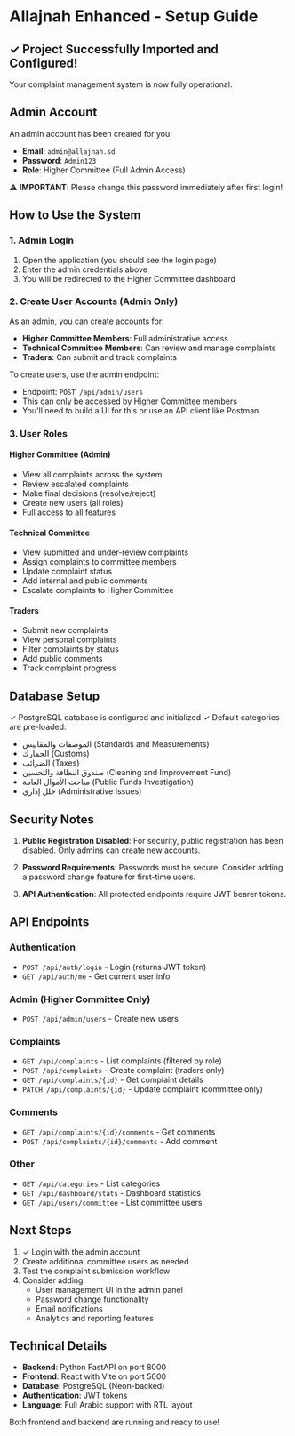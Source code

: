 # Allajnah Enhanced - Setup Guide

## ✓ Project Successfully Imported and Configured!

Your complaint management system is now fully operational.

## Admin Account

An admin account has been created for you:

- **Email**: `admin@allajnah.sd`
- **Password**: `Admin123`
- **Role**: Higher Committee (Full Admin Access)

⚠️ **IMPORTANT**: Please change this password immediately after first login!

## How to Use the System

### 1. Admin Login
1. Open the application (you should see the login page)
2. Enter the admin credentials above
3. You will be redirected to the Higher Committee dashboard

### 2. Create User Accounts (Admin Only)
As an admin, you can create accounts for:
- **Higher Committee Members**: Full administrative access
- **Technical Committee Members**: Can review and manage complaints
- **Traders**: Can submit and track complaints

To create users, use the admin endpoint:
- Endpoint: `POST /api/admin/users`
- This can only be accessed by Higher Committee members
- You'll need to build a UI for this or use an API client like Postman

### 3. User Roles

#### Higher Committee (Admin)
- View all complaints across the system
- Review escalated complaints
- Make final decisions (resolve/reject)
- Create new users (all roles)
- Full access to all features

#### Technical Committee
- View submitted and under-review complaints
- Assign complaints to committee members
- Update complaint status
- Add internal and public comments
- Escalate complaints to Higher Committee

#### Traders
- Submit new complaints
- View personal complaints
- Filter complaints by status
- Add public comments
- Track complaint progress

## Database Setup

✓ PostgreSQL database is configured and initialized
✓ Default categories are pre-loaded:
  - الموصفات والمقاييس (Standards and Measurements)
  - الجمارك (Customs)
  - الضرائب (Taxes)
  - صندوق النظافة والتحسين (Cleaning and Improvement Fund)
  - مباحث الأموال العامة (Public Funds Investigation)
  - خلل إداري (Administrative Issues)

## Security Notes

1. **Public Registration Disabled**: For security, public registration has been disabled. Only admins can create new accounts.

2. **Password Requirements**: Passwords must be secure. Consider adding a password change feature for first-time users.

3. **API Authentication**: All protected endpoints require JWT bearer tokens.

## API Endpoints

### Authentication
- `POST /api/auth/login` - Login (returns JWT token)
- `GET /api/auth/me` - Get current user info

### Admin (Higher Committee Only)
- `POST /api/admin/users` - Create new users

### Complaints
- `GET /api/complaints` - List complaints (filtered by role)
- `POST /api/complaints` - Create complaint (traders only)
- `GET /api/complaints/{id}` - Get complaint details
- `PATCH /api/complaints/{id}` - Update complaint (committee only)

### Comments
- `GET /api/complaints/{id}/comments` - Get comments
- `POST /api/complaints/{id}/comments` - Add comment

### Other
- `GET /api/categories` - List categories
- `GET /api/dashboard/stats` - Dashboard statistics
- `GET /api/users/committee` - List committee users

## Next Steps

1. ✓ Login with the admin account
2. Create additional committee users as needed
3. Test the complaint submission workflow
4. Consider adding:
   - User management UI in the admin panel
   - Password change functionality
   - Email notifications
   - Analytics and reporting features

## Technical Details

- **Backend**: Python FastAPI on port 8000
- **Frontend**: React with Vite on port 5000
- **Database**: PostgreSQL (Neon-backed)
- **Authentication**: JWT tokens
- **Language**: Full Arabic support with RTL layout

Both frontend and backend are running and ready to use!
